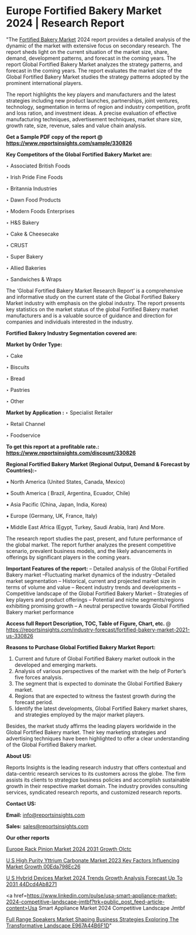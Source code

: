 # Europe Fortified Bakery Market 2024 | Research Report

"The <a href=https://www.reportsinsights.com/sample/330826>Fortified Bakery Market</a> 2024 report provides a detailed analysis of the dynamic of the market with extensive focus on secondary research. The report sheds light on the current situation of the market size, share, demand, development patterns, and forecast in the coming years. The report Global Fortified Bakery Market analyzes the strategy patterns, and forecast in the coming years. The report evaluates the market size of the Global Fortified Bakery Market studies the strategy patterns adopted by the prominent international players.

The report highlights the key players and manufacturers and the latest strategies including new product launches, partnerships, joint ventures, technology, segmentation in terms of region and industry competition, profit and loss ration, and investment ideas. A precise evaluation of effective manufacturing techniques, advertisement techniques, market share size, growth rate, size, revenue, sales and value chain analysis.

<strong>Get a Sample PDF copy of the report @ <a href=https://www.reportsinsights.com/sample/330826 style=color:#0000ff;>https://www.reportsinsights.com/sample/330826</a></strong>

<strong>Key Competitors of the Global Fortified Bakery Market are:</strong>

‣ Associated British Foods

‣ Irish Pride Fine Foods

‣ Britannia Industries

‣ Dawn Food Products

‣ Modern Foods Enterprises

‣ H&S Bakery

‣ Cake & Cheesecake

‣ CRUST

‣ Super Bakery

‣ Allied Bakeries

‣ Sandwiches & Wraps

The ‘Global Fortified Bakery Market Research Report’ is a comprehensive and informative study on the current state of the Global Fortified Bakery Market industry with emphasis on the global industry. The report presents key statistics on the market status of the global Fortified Bakery market manufacturers and is a valuable source of guidance and direction for companies and individuals interested in the industry.

<strong>Fortified Bakery Industry Segmentation covered are:</strong>

<strong>Market by Order Type: </strong>

‣ Cake

‣ Biscuits

‣ Bread

‣ Pastries

‣ Other

<strong>Market by Application :</strong>
 ‣ Specialist Retailer

‣ Retail Channel

‣ Foodservice

<strong>To get this report at a profitable rate.: <a href=https://www.reportsinsights.com/discount/330826 style=color:#0000ff;>https://www.reportsinsights.com/discount/330826</a></strong>

<strong>Regional Fortified Bakery Market (Regional Output, Demand &amp; Forecast by Countries):-</strong>

• North America (United States, Canada, Mexico)

• South America ( Brazil, Argentina, Ecuador, Chile)

• Asia Pacific (China, Japan, India, Korea)

• Europe (Germany, UK, France, Italy)

• Middle East Africa (Egypt, Turkey, Saudi Arabia, Iran) And More.

The research report studies the past, present, and future performance of the global market. The report further analyzes the present competitive scenario, prevalent business models, and the likely advancements in offerings by significant players in the coming years.

<strong>Important Features of the report:</strong>
– Detailed analysis of the Global Fortified Bakery market
–Fluctuating market dynamics of the industry
–Detailed market segmentation
– Historical, current and projected market size in terms of volume and value
– Recent industry trends and developments
– Competitive landscape of the Global Fortified Bakery Market
– Strategies of key players and product offerings
– Potential and niche segments/regions exhibiting promising growth
– A neutral perspective towards Global Fortified Bakery market performance

<strong>Access full Report Description, TOC, Table of Figure, Chart, etc. </strong>@   <a href=https://reportsinsights.com/industry-forecast/fortified-bakery-market-2021-us-330826 style=color:#0000ff;>https://reportsinsights.com/industry-forecast/fortified-bakery-market-2021-us-330826</a>

<strong>Reasons to Purchase Global Fortified Bakery Market Report:</strong>
1. Current and future of Global Fortified Bakery market outlook in the developed and emerging markets.
2. Analysis of various perspectives of the market with the help of Porter’s five forces analysis.
3. The segment that is expected to dominate the Global Fortified Bakery market.
4. Regions that are expected to witness the fastest growth during the forecast period.
5. Identify the latest developments, Global Fortified Bakery market shares, and strategies employed by the major market players.

Besides, the market study affirms the leading players worldwide in the Global Fortified Bakery market. Their key marketing strategies and advertising techniques have been highlighted to offer a clear understanding of the Global Fortified Bakery market.

<strong><strong>About US</strong>:</strong>

Reports Insights is the leading research industry that offers contextual and data-centric research services to its customers across the globe. The firm assists its clients to strategize business policies and accomplish sustainable growth in their respective market domain. The industry provides consulting services, syndicated research reports, and customized research reports.

<strong>Contact US:</strong>

<p class=><b>Email:</b> <a href=mailto:info@reportsinsights.com>info@reportsinsights.com</a></p>
<p class=><b>Sales:</b> <a href=mailto:sales@reportsinsights.com>sales@reportsinsights.com</a></p>

<strong>Our other reports</strong>

<a href=https://www.linkedin.com/pulse/europe-rack-pinion-market-2024-2031-growth-olctc/>Europe Rack Pinion Market 2024 2031 Growth Olctc</a>

<a href=https://medium.com/@swatiga40/u-s-high-purity-yttrium-carbonate-market-2023-key-factors-influencing-market-growth-00eda798ec26>U S High Purity Yttrium Carbonate Market 2023 Key Factors Influencing Market Growth 00Eda798Ec26</a>

<a href=https://medium.com/@jaya.reportsinsights/u-s-hybrid-devices-market-2024-trends-growth-analysis-forecast-up-to-2031-44dcd4ab8271>U S Hybrid Devices Market 2024 Trends Growth Analysis Forecast Up To 2031 44Dcd4Ab8271</a>

<a href=https://www.linkedin.com/pulse/usa-smart-appliance-market-2024-competitive-landscape-jmtbf?trk=public_post_feed-article-content>Usa Smart Appliance Market 2024 Competitive Landscape Jmtbf</a>

<a href=https://medium.com/@gd336335/full-range-speakers-market-shaping-business-strategies-exploring-the-transformative-landscape-e967a44b6f1d>Full Range Speakers Market Shaping Business Strategies Exploring The Transformative Landscape E967A44B6F1D</a>"
